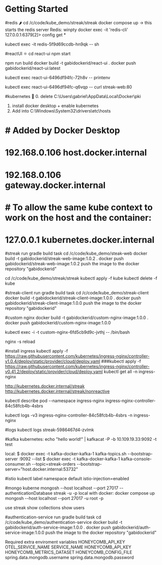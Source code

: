 # Getting Started

#redis 🌶️
cd /c/code/kube_demo/streak/streak
docker compose up
-> this starts the redis server
Redis:
    winpty docker exec -it <redisContainerHash> 'redis-cli'
    127.0.0.1:6379[2]> config get *

kubectl exec -it redis-5f9d69ccdb-hn9qk -- sh

#reactUI ⚛️
cd react-ui
npm start

npm run build
docker build -t gabidockerid/react-ui .
docker push gabidockerid/react-ui:latest

kubectl exec react-ui-6496df94fc-72h8v -- printenv

kubectl exec react-ui-6496df94fc-q6vqp -- curl streak-web:80

#kubernetes 🎄
0. delete C:\Users\gabriel\AppData\Local\Docker\pki
1. install docker desktop + enable kubernetes
2. Add into C:\Windows\System32\drivers\etc\hosts 
#    # Added by Docker Desktop
#    192.168.0.106 host.docker.internal
#    192.168.0.106 gateway.docker.internal
#    # To allow the same kube context to work on the host and the container:
#    127.0.0.1 kubernetes.docker.internal


#streak
run gradle build task
cd /c/code/kube_demo/steak-web
docker build -t gabidockerid/streak-web-image:1.0.2 .
docker push gabidockerid/streak-web-image:1.0.2
push the image to the docker repository "gabidockerid"

cd /c/code/kube_demo/streak/streak
kubectl apply -f kube
kubectl delete -f kube

#streak-client
run gradle build task
cd /c/code/kube_demo/streak-client
docker build -t gabidockerid/streak-client-image:1.0.0 .
docker push gabidockerid/streak-client-image:1.0.0
push the image to the docker repository "gabidockerid"

#custom nginx
docker build -t gabidockerid/custom-nginx-image:1.0.0 .
docker push gabidockerid/custom-nginx-image:1.0.0

kubectl exec -i -t custom-nginx-6fd5cb9d9c-jvthj -- /bin/bash

nginx -s reload


#install ingress
kubectl apply -f https://raw.githubusercontent.com/kubernetes/ingress-nginx/controller-v1.0.4/deploy/static/provider/cloud/deploy.yaml
###kubectl apply -f https://raw.githubusercontent.com/kubernetes/ingress-nginx/controller-v0.41.2/deploy/static/provider/cloud/deploy.yaml
kubectl get all -n ingress-nginx

http://kubernetes.docker.internal/streak
http://kubernetes.docker.internal/streak/nonreactive


kubectl describe pod --namespace ingress-nginx ingress-nginx-controller-84c58fcb4b-4sbrs

kubectl logs -v3 ingress-nginx-controller-84c58fcb4b-4sbrs -n ingress-nginx

#logs
kubectl logs streak-5986467d4-zvlmk


#kafka
kubernetes:
    echo "hello world!" | kafkacat -P -b 10.109.19.33:9092 -t test

local:
    $ docker exec -t kafka-docker-kafka-1 kafka-topics.sh --bootstrap-server :9092 --list
    $ docker exec -t kafka-docker-kafka-1 kafka-console-consumer.sh --topic=streak-orders --bootstrap-server="host.docker.internal:53732"


#istio
kubectl label namespace default istio-injection=enabled


#mongo
kuberne
    mongosh --host localhost --port 27017 --authenticationDatabase streak -u <authuser> -p <authpass>
local with docker:
    docker compose up
    mongosh --host localhost --port 27017 -u root -p
    
use streak
show collections
show users


#authentication-service
run gradle build task
cd /c/code/kube_demo/authentication-service
docker build -t gabidockerid/auth-service-image:1.0.0 .
docker push gabidockerid/auth-service-image:1.0.0
push the image to the docker repository "gabidockerid"

Required extra enviroment variables
    HONEYCOMB_API_KEY
    OTEL_SERVICE_NAME
    SERVICE_NAME
    HONEYCOMB_API_KEY
    HONEYCOMB_METRICS_DATASET
    HONEYCOMB_CONFIG_FILE
    spring.data.mongodb.username
    spring.data.mongodb.password